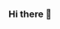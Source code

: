 ### Hi there 👋

<!--
**kaisinishe/kaisinishe** is a ✨ _special_ ✨ repository because its `README.md` (this file) appears on your GitHub profile.

Here are some ideas to get you started:

# 🌱 I’m currently learning Artificial Intelligence at JKU Linz
# 👯 I’m looking to collaborate on creating some environmentally friendly and modern IT solutions
# 🤔 I’m looking for help with learning how to programm
# 💬 Ask me about Data Analysis and Medical Research
# 📫 How to reach me: https://www.linkedin.com/in/kaisinishe/
# 😄 Pronouns: she/her
# ⚡ Fun fact: I have a houseplant - ficus Vladimir
-->
